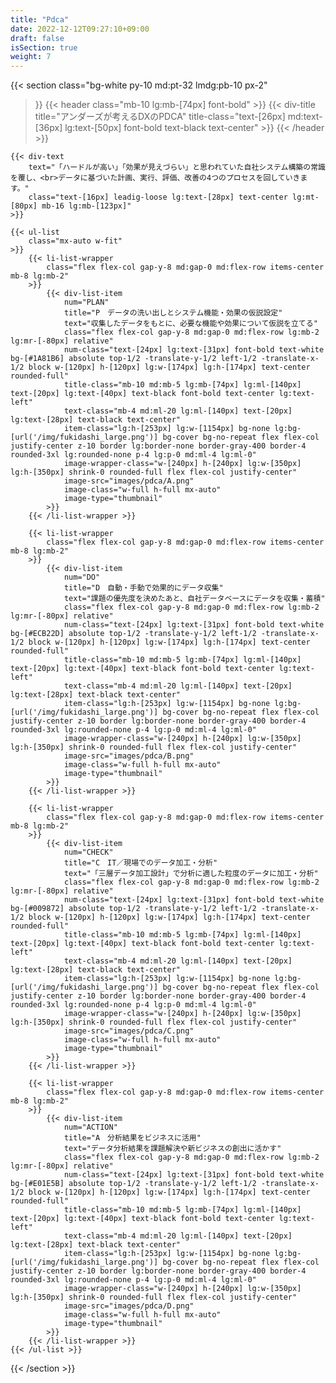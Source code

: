 ```yaml
---
title: "Pdca"
date: 2022-12-12T09:27:10+09:00
draft: false
isSection: true
weight: 7
---
```


{{< section
    class="bg-white py-10 md:pt-32 lmdg:pb-10 px-2"
>}}
    {{< header
        class="mb-10 lg:mb-[74px] font-bold"
    >}}
        {{< div-title
            title="アンダーズが考えるDXのPDCA"
            title-class="text-[26px] md:text-[36px] lg:text-[50px] font-bold text-black text-center"
        >}}
    {{< /header >}}

    {{< div-text
        text="「ハードルが高い」「効果が見えづらい」と思われていた自社システム構築の常識を覆し、<br>データに基づいた計画、実行、評価、改善の4つのプロセスを回していきます。"
        class="text-[16px] leadig-loose lg:text-[28px] text-center lg:mt-[80px] mb-16 lg:mb-[123px]"
    >}}

    {{< ul-list
        class="mx-auto w-fit"
    >}}
        {{< li-list-wrapper
            class="flex flex-col gap-y-8 md:gap-0 md:flex-row items-center mb-8 lg:mb-2"
        >}}
            {{< div-list-item
                num="PLAN"
                title="P　データの洗い出しとシステム機能・効果の仮説設定"
                text="収集したデータをもとに、必要な機能や効果について仮説を立てる"
                class="flex flex-col gap-y-8 md:gap-0 md:flex-row lg:mb-2 lg:mr-[-80px] relative"
                num-class="text-[24px] lg:text-[31px] font-bold text-white bg-[#1A81B6] absolute top-1/2 -translate-y-1/2 left-1/2 -translate-x-1/2 block w-[120px] h-[120px] lg:w-[174px] lg:h-[174px] text-center rounded-full"
                title-class="mb-10 md:mb-5 lg:mb-[74px] lg:ml-[140px] text-[20px] lg:text-[40px] text-black font-bold text-center lg:text-left"
                text-class="mb-4 md:ml-20 lg:ml-[140px] text-[20px] lg:text-[28px] text-black text-center"
                item-class="lg:h-[253px] lg:w-[1154px] bg-none lg:bg-[url('/img/fukidashi_large.png')] bg-cover bg-no-repeat flex flex-col justify-center z-10 border lg:border-none border-gray-400 border-4 rounded-3xl lg:rounded-none p-4 lg:p-0 md:ml-4 lg:ml-0"
                image-wrapper-class="w-[240px] h-[240px] lg:w-[350px] lg:h-[350px] shrink-0 rounded-full flex flex-col justify-center"
                image-src="images/pdca/A.png"
                image-class="w-full h-full mx-auto"
                image-type="thumbnail"
            >}}
        {{< /li-list-wrapper >}}

        {{< li-list-wrapper
            class="flex flex-col gap-y-8 md:gap-0 md:flex-row items-center mb-8 lg:mb-2"
        >}}
            {{< div-list-item
                num="DO"
                title="D　自動・手動で効果的にデータ収集"
                text="課題の優先度を決めたあと、自社データベースにデータを収集・蓄積"
                class="flex flex-col gap-y-8 md:gap-0 md:flex-row lg:mb-2 lg:mr-[-80px] relative"
                num-class="text-[24px] lg:text-[31px] font-bold text-white bg-[#ECB22D] absolute top-1/2 -translate-y-1/2 left-1/2 -translate-x-1/2 block w-[120px] h-[120px] lg:w-[174px] lg:h-[174px] text-center rounded-full"
                title-class="mb-10 md:mb-5 lg:mb-[74px] lg:ml-[140px] text-[20px] lg:text-[40px] text-black font-bold text-center lg:text-left"
                text-class="mb-4 md:ml-20 lg:ml-[140px] text-[20px] lg:text-[28px] text-black text-center"
                item-class="lg:h-[253px] lg:w-[1154px] bg-none lg:bg-[url('/img/fukidashi_large.png')] bg-cover bg-no-repeat flex flex-col justify-center z-10 border lg:border-none border-gray-400 border-4 rounded-3xl lg:rounded-none p-4 lg:p-0 md:ml-4 lg:ml-0"
                image-wrapper-class="w-[240px] h-[240px] lg:w-[350px] lg:h-[350px] shrink-0 rounded-full flex flex-col justify-center"
                image-src="images/pdca/B.png"
                image-class="w-full h-full mx-auto"
                image-type="thumbnail"
            >}}
        {{< /li-list-wrapper >}}

        {{< li-list-wrapper
            class="flex flex-col gap-y-8 md:gap-0 md:flex-row items-center mb-8 lg:mb-2"
        >}}
            {{< div-list-item
                num="CHECK"
                title="C　IT／現場でのデータ加工・分析"
                text="「三層データ加工設計」で分析に適した粒度のデータに加工・分析"
                class="flex flex-col gap-y-8 md:gap-0 md:flex-row lg:mb-2 lg:mr-[-80px] relative"
                num-class="text-[24px] lg:text-[31px] font-bold text-white bg-[#009872] absolute top-1/2 -translate-y-1/2 left-1/2 -translate-x-1/2 block w-[120px] h-[120px] lg:w-[174px] lg:h-[174px] text-center rounded-full"
                title-class="mb-10 md:mb-5 lg:mb-[74px] lg:ml-[140px] text-[20px] lg:text-[40px] text-black font-bold text-center lg:text-left"
                text-class="mb-4 md:ml-20 lg:ml-[140px] text-[20px] lg:text-[28px] text-black text-center"
                item-class="lg:h-[253px] lg:w-[1154px] bg-none lg:bg-[url('/img/fukidashi_large.png')] bg-cover bg-no-repeat flex flex-col justify-center z-10 border lg:border-none border-gray-400 border-4 rounded-3xl lg:rounded-none p-4 lg:p-0 md:ml-4 lg:ml-0"
                image-wrapper-class="w-[240px] h-[240px] lg:w-[350px] lg:h-[350px] shrink-0 rounded-full flex flex-col justify-center"
                image-src="images/pdca/C.png"
                image-class="w-full h-full mx-auto"
                image-type="thumbnail"
            >}}
        {{< /li-list-wrapper >}}

        {{< li-list-wrapper
            class="flex flex-col gap-y-8 md:gap-0 md:flex-row items-center mb-8 lg:mb-2"
        >}}
            {{< div-list-item
                num="ACTION"
                title="A　分析結果をビジネスに活用"
                text="データ分析結果を課題解決や新ビジネスの創出に活かす"
                class="flex flex-col gap-y-8 md:gap-0 md:flex-row lg:mb-2 lg:mr-[-80px] relative"
                num-class="text-[24px] lg:text-[31px] font-bold text-white bg-[#E01E5B] absolute top-1/2 -translate-y-1/2 left-1/2 -translate-x-1/2 block w-[120px] h-[120px] lg:w-[174px] lg:h-[174px] text-center rounded-full"
                title-class="mb-10 md:mb-5 lg:mb-[74px] lg:ml-[140px] text-[20px] lg:text-[40px] text-black font-bold text-center lg:text-left"
                text-class="mb-4 md:ml-20 lg:ml-[140px] text-[20px] lg:text-[28px] text-black text-center"
                item-class="lg:h-[253px] lg:w-[1154px] bg-none lg:bg-[url('/img/fukidashi_large.png')] bg-cover bg-no-repeat flex flex-col justify-center z-10 border lg:border-none border-gray-400 border-4 rounded-3xl lg:rounded-none p-4 lg:p-0 md:ml-4 lg:ml-0"
                image-wrapper-class="w-[240px] h-[240px] lg:w-[350px] lg:h-[350px] shrink-0 rounded-full flex flex-col justify-center"
                image-src="images/pdca/D.png"
                image-class="w-full h-full mx-auto"
                image-type="thumbnail"
            >}}
        {{< /li-list-wrapper >}}
    {{< /ul-list >}}

{{< /section >}}
